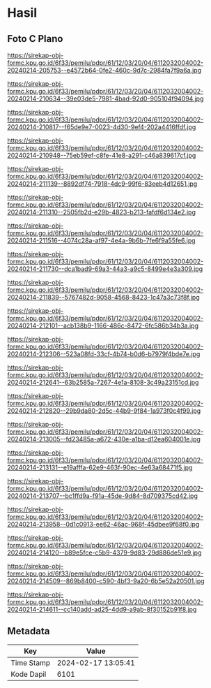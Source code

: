 # Hasil

## Foto C Plano

https://sirekap-obj-formc.kpu.go.id/6f33/pemilu/pdpr/61/12/03/20/04/6112032004002-20240214-205753--e4572b64-0fe2-460c-9d7c-2984fa7f9a6a.jpg

https://sirekap-obj-formc.kpu.go.id/6f33/pemilu/pdpr/61/12/03/20/04/6112032004002-20240214-210634--39e03de5-7981-4bad-92d0-905104f94094.jpg

https://sirekap-obj-formc.kpu.go.id/6f33/pemilu/pdpr/61/12/03/20/04/6112032004002-20240214-210817--f65de9e7-0023-4d30-9ef4-202a4416ffdf.jpg

https://sirekap-obj-formc.kpu.go.id/6f33/pemilu/pdpr/61/12/03/20/04/6112032004002-20240214-210948--75eb59ef-c8fe-41e8-a291-c46a839617cf.jpg

https://sirekap-obj-formc.kpu.go.id/6f33/pemilu/pdpr/61/12/03/20/04/6112032004002-20240214-211139--8892df74-7918-4dc9-99f6-83eeb4d12651.jpg

https://sirekap-obj-formc.kpu.go.id/6f33/pemilu/pdpr/61/12/03/20/04/6112032004002-20240214-211310--2505fb2d-e29b-4823-b213-fafdf6d134e2.jpg

https://sirekap-obj-formc.kpu.go.id/6f33/pemilu/pdpr/61/12/03/20/04/6112032004002-20240214-211516--4074c28a-af97-4e4a-9b6b-7fe6f9a55fe6.jpg

https://sirekap-obj-formc.kpu.go.id/6f33/pemilu/pdpr/61/12/03/20/04/6112032004002-20240214-211730--dca1bad9-69a3-44a3-a9c5-8499e4e3a309.jpg

https://sirekap-obj-formc.kpu.go.id/6f33/pemilu/pdpr/61/12/03/20/04/6112032004002-20240214-211839--5767482d-9058-4568-8423-1c47a3c73f8f.jpg

https://sirekap-obj-formc.kpu.go.id/6f33/pemilu/pdpr/61/12/03/20/04/6112032004002-20240214-212101--acb138b9-1166-486c-8472-6fc586b34b3a.jpg

https://sirekap-obj-formc.kpu.go.id/6f33/pemilu/pdpr/61/12/03/20/04/6112032004002-20240214-212306--523a08fd-33cf-4b74-b0d6-b7979f4bde7e.jpg

https://sirekap-obj-formc.kpu.go.id/6f33/pemilu/pdpr/61/12/03/20/04/6112032004002-20240214-212641--63b2585a-7267-4e1a-8108-3c49a23151cd.jpg

https://sirekap-obj-formc.kpu.go.id/6f33/pemilu/pdpr/61/12/03/20/04/6112032004002-20240214-212820--29b9da80-2d5c-44b9-9f84-1a973f0c4f99.jpg

https://sirekap-obj-formc.kpu.go.id/6f33/pemilu/pdpr/61/12/03/20/04/6112032004002-20240214-213005--fd23485a-a672-430e-a1ba-d12ea604001e.jpg

https://sirekap-obj-formc.kpu.go.id/6f33/pemilu/pdpr/61/12/03/20/04/6112032004002-20240214-213131--e19afffa-62e9-463f-90ec-4e63a68471f5.jpg

https://sirekap-obj-formc.kpu.go.id/6f33/pemilu/pdpr/61/12/03/20/04/6112032004002-20240214-213707--bc1ffd9a-f91a-45de-9d84-8d709375cd42.jpg

https://sirekap-obj-formc.kpu.go.id/6f33/pemilu/pdpr/61/12/03/20/04/6112032004002-20240214-213958--0d1c0913-ee62-46ac-968f-45dbee9f68f0.jpg

https://sirekap-obj-formc.kpu.go.id/6f33/pemilu/pdpr/61/12/03/20/04/6112032004002-20240214-214120--b89e5fce-c5b9-4379-9d83-29d886de51e9.jpg

https://sirekap-obj-formc.kpu.go.id/6f33/pemilu/pdpr/61/12/03/20/04/6112032004002-20240214-214509--869b8400-c590-4bf3-9a20-6b5e52a20501.jpg

https://sirekap-obj-formc.kpu.go.id/6f33/pemilu/pdpr/61/12/03/20/04/6112032004002-20240214-214611--cc140add-ad25-4dd9-a9ab-8f30152b91f8.jpg


## Metadata

| Key        | Value               |
| ---------- | ------------------- |
| Time Stamp | 2024-02-17 13:05:41 |
| Kode Dapil | 6101                |



